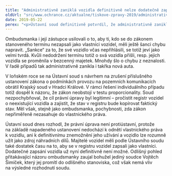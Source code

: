 ```yaml
---
title: "Administrativně zaniklá vozidla definitivně nelze dodatečně zapsat do registru"
oldUrl: "src/www.ochrance.cz/aktualne/tiskove-zpravy-2019/administrativne-zanikla-vozidla-definitivne-nelze-dodatecne-zapsat-do-registru"
date: 2019-05-22
perex: "<p>Ústavní soud definitivně potvrdil, že administrativně zaniklá vozidla již nelze dodatečně zapsat do registru vozidel a legálně je užívat v silničním provozu.</p>"
---
```


<!-- imported from the old website -->

<p>Ombudsmanka i její zástupce usilovali o to, aby ti, kdo se do zákonem stanoveného termínu nezapsali jako vlastníci vozidel, měli ještě šanci chybu napravit. „Sankce“ za to, že své vozidlo včas nepřihlásili, se totiž jeví jako velmi tvrdá. Kvůli nedodržení termínu totiž o svá vozidla přišli, resp. jejich vozidla se proměnila v bezcenný majetek. Mnohdy šlo o chybu z neznalosti. V řadě případů tak administrativně zanikla i takřka nová auta.</p> <p>V loňském roce se na Ústavní soud s návrhem na zrušení příslušného ustanovení zákona o podmínkách provozu na pozemních komunikacích obrátil Krajský soud v Hradci Králové. V rámci řešení individuálního případu totiž dospěl k názoru, že zákon neobstojí v testu proporcionality. Soud nezpochybňoval, že cíl právní úpravy byl legitimní – pročistit registr vozidel o neexistující vozidla a zajistit, že stav v registru bude kopírovat faktický stav. Měl však, stejně jako ombudsmanka, pochybnosti, zda zákon nepřiměřeně nezasahuje do vlastnického práva. </p><p> Ústavní soud dnes rozhodl, že právní úprava není protiústavní, protože na základě napadeného ustanovení nedochází k odnětí vlastnického práva k vozidlu, ani k definitivnímu znemožnění jeho užívání a vozidlo lze rozumně užít jako zdroj náhradních dílů. Majitelé vozidel měli podle Ústavního soudu také dostatek času na to, aby se v registru vozidel zapsali jako vlastníci. Dodatečné zapsání vozidla už nyní definitivně není možné. Odlišný pohled přitakávající názoru ombudsmanky zaujal bohužel jediný soudce Vojtěch Šimíček, který jej promítl do odlišného stanoviska, což však nemá vliv na výsledné rozhodnutí soudu.</p>
